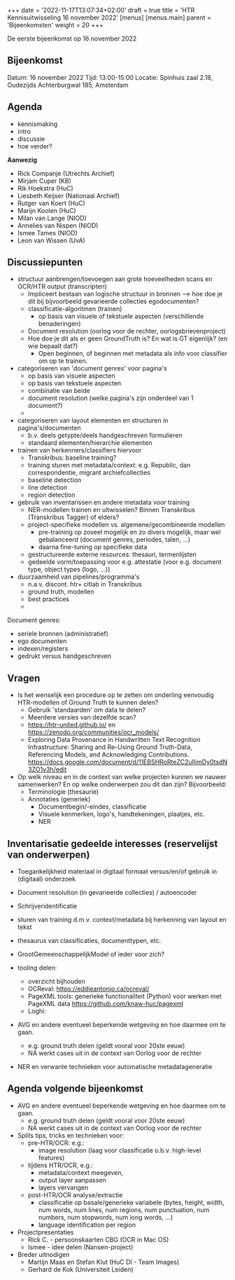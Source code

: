 +++
date = '2022-11-17T13:07:34+02:00'
draft = true
title = 'HTR Kennisuitwisseling 16 november 2022'
[menus]
  [menus.main]
    parent = 'Bijeenkomsten'
    weight = 20
+++

De eerste bijeenkomst op 16 november 2022


## Bijeenkomst

Datum: 16 november 2022
Tijd: 13:00-15:00
Locatie: Spinhuis zaal 2.18, Oudezijds Achterburgwal 185, Amsterdam

## Agenda

- kennismaking
- intro
- discussie
- hoe verder?

<!--more-->

**Aanwezig**

- Rick Companje (Utrechts Archief)
- Mirjam Cuper (KB)
- Rik Hoekstra (HuC)
- Liesbeth Keijser (Nationaal Archief)
- Rutger van Koert (HuC)
- Marijn Koolen (HuC)
- Milan van Lange (NIOD)
- Annelies van Nispen (NIOD)
- Ismee Tames (NIOD)
- Leon van Wissen (UvA)


## Discussiepunten

- structuur aanbrengen/toevoegen aan grote hoeveelheden scans en OCR/HTR output (transcripten)
    - Impliceert bestaan van logische structuur in bronnen --> hoe doe je dit bij bijvoorbeeld gevarieerde collecties egodocumenten?
    - classificatie-algoritmen (trainen)
        - op basis van visuele of tekstuele aspecten (verschillende benaderingen)
    - Document resolution (oorlog voor de rechter, oorlogsbrievenproject)
    - Hoe doe je dit als er geen GroundTruth is? En wat is GT eigenlijk? (en wie bepaalt dat?)
        - Open beginnen, of beginnen met metadata als info voor classifier om op te trainen.
- categoriseren van 'document genres' voor pagina's 
    - op basis van visuele aspecten
    - op basis van tekstuele aspecten
    - combinatie van beide
    - document resolution (welke pagina's zijn onderdeel van 1 document?)
    - 
- categoriseren van layout elementen en structuren in pagina's/documenten
    - b.v. deels getypte/deels handgeschreven formulieren
    - standaard elementen/hierarchie elementen
- trainen van herkenners/classifiers hiervoor
    - Transkribus: baseline training?
    - training sturen met metadata/context: e.g. Republic, dan correspondentie, migrant archiefcollecties
    - baseline detection
    - line detection
    - region detection
- gebruik van inventarissen en andere metadata voor training
    - NER-modellen trainen en uitwisselen? Binnen Transkribus (Transkribus Tagger) of elders?
    - project-specifieke modellen vs. algemene/gecombineerde modellen
        - pre-training op zoveel mogelijk en zo divers mogelijk, maar wel gebalanceerd (document genres, periodes, talen, ...)
        - daarna fine-tuning op specifieke data
    - gestructureerde externe resources: thesauri, termenlijsten 
    - gedeelde vorm/toepassing voor e.g. attestatie (voor e.g. document type, object types (logo, ...))
- duurzaamheid van pipelines/programma's
    - n.a.v. discont. htr+ citlab in Transkribus
    - ground truth, modellen
    - best practices 
    - 

Document genres:
- seriele bronnen (administratief)
- ego documenten
- indexen/registers
- gedrukt versus handgeschreven

## Vragen

- Is het wenselijk een procedure op te zetten om onderling eenvoudig HTR-modellen of Ground Truth te kunnen delen?
    - Gebruik 'standaarden' om data te delen?
    - Meerdere versies van dezelfde scan?
    - https://htr-united.github.io/ en https://zenodo.org/communities/ocr_models/ 
    - Exploring Data Provenance in Handwritten Text Recognition Infrastructure: Sharing and Re-Using Ground Truth-Data, Referencing Models, and Acknowledging Contributions. https://docs.google.com/document/d/11EBSHRoRteZC2ulIimDy0tsdN3ZO1v3h/edit
- Op welk niveau en in de context van welke projecten kunnen we nauwer samenwerken? En op welke onderwerpen zou dit dan zijn? Bijvoorbeeld:
    - Terminologie (thesaurie)
    - Annotaties (generiek)
        - Documentbegin/-eindes, classificatie
        - Visuele kenmerken, logo's, handtekeningen, plaatjes, etc.
        - NER

## Inventarisatie gedeelde interesses (reservelijst van onderwerpen)

- Toegankelijkheid materiaal in digitaal formaat versus/en/of gebruik in (digitaal) onderzoek
- Document resolution (in gevarieerde collecties) / autoencoder
- Schrijveridentificatie 
- sturen van training d.m.v. context/metadata bij herkenning van layout en tekst
- thesaurus van classificaties, documenttypen, etc.
- GrootGemeenschappelijkModel of ieder voor zich?
- tooling delen:
    - overzicht bijhouden 
    - OCReval: https://eddieantonio.ca/ocreval/
    - PageXML tools: generieke functionaliteit (Python) voor werken met PageXML data https://github.com/knaw-huc/pagexml
    - Loghi: 

- AVG en andere eventueel beperkende wetgeving en hoe daarmee om te gaan.
    - e.g. ground truth delen (geldt vooral voor 20ste eeuw)
    - NA werkt cases uit in de context van Oorlog voor de rechter

- NER en verwante technieken voor automatische metadatageneratie

## Agenda volgende bijeenkomst
- AVG en andere eventueel beperkende wetgeving en hoe daarmee om te gaan.
    - e.g. ground truth delen (geldt vooral voor 20ste eeuw)
    - NA werkt cases uit in de context van Oorlog voor de rechter
- Splits tips, tricks en technieken voor:
    - pre-HTR/OCR: e.g.:
        - image resolution (laag voor classificatie o.b.v. high-level features)
    - tijdens HTR/OCR, e.g.:
        - metadata/context meegeven, 
        - output layer aanpassen
        - layers vervangen
    - post-HTR/OCR analyse/extractie
        - classificatie op basale/generieke variabele (bytes, height, width, num words, num lines, num regions, num punctuation, num numbers, num stopwords, num long words, ...)
        - language identification per region
- Projectpresentaties 
    - Rick C. - persoonskaarten CBG (OCR in Mac OS)
    - Ismee - idee delen (Nansen-project)
- Breder uitnodigen
    - Martijn Maas en Stefan Klut (HuC DI - Team Images)
    - Gerhard de Kok (Universiteit Leiden)






